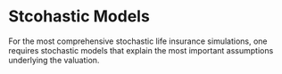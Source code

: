 Stcohastic Models
============================

For the most comprehensive stochastic life insurance simulations, one requires stochastic models that explain the most important assumptions underlying the valuation.
